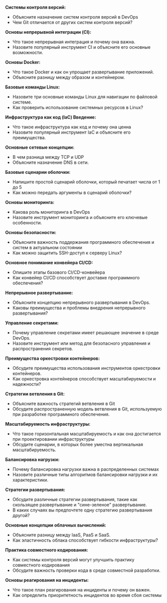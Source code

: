 **Системы контроля версий:**
- Объясните назначение систем контроля версий в DevOps
- Чем Git отличается от других систем контроля версий?

**Основы непрерывной интеграции (CI):**
- Что такое непрерывная интеграция и почему она важна.
- Назовите популярный инструмент CI и объясните его основные возможности.

**Основы Docker:**
- Что такое Docker и как он упрощает развертывание приложений.
- Объясните разницу между образом и контейнером.

**Базовые команды Linux:**
- Назовите три основные команды Linux для навигации по файловой системе.
- Как проверить использование системных ресурсов в Linux?

**Инфраструктура как код (IaC) Введение:**
- Что такое инфраструктура как код и почему она ценна
- Назовите популярный инструмент IaC и объясните его преимущества.

**Основные сетевые концепции:**
- В чем разница между TCP и UDP
- Объясните назначение DNS в сети.

**Базовые сценарии оболочки:**
- Напишите простой сценарий оболочки, который печатает числа от 1 до 5
- Как можно передать аргументы в сценарий оболочки?

**Основы мониторинга:**
- Какова роль мониторинга в DevOps
- Назовите инструмент мониторинга и объясните его ключевые особенности.

**Основы безопасности:**
- Объясните важность поддержания программного обеспечения и систем в актуальном состоянии
- Как можно защитить SSH-доступ к серверу Linux?

**Основное понимание конвейера CI/CD:**
- Опишите этапы базового CI/CD-конвейера
- Как конвейер CI/CD способствует доставке программного обеспечения?

**Непрерывное развертывание:**
- Объясните концепцию непрерывного развертывания в DevOps.
- Каковы преимущества и проблемы внедрения непрерывного развертывания?

**Управление секретами:**
- Почему управление секретами имеет решающее значение в среде DevOps.
- Назовите инструмент или метод для безопасного управления и распространения секретов.

**Преимущества оркестровки контейнеров:**
- Обсудите преимущества использования инструментов оркестровки контейнеров.
- Как оркестровка контейнеров способствует масштабируемости и надежности?

**Стратегии ветвления в Git:**
- Объясните важность стратегий ветвления в Git
- Обсудите распространенную модель ветвления в Git, используемую при разработке программного обеспечения.

**Масштабируемость инфраструктуры:**
- Что такое горизонтальная масштабируемость и как она достигается при проектировании инфраструктуры
- Обсудите сценарии, в которых более уместна вертикальная масштабируемость.

**Балансировка нагрузки:**
- Почему балансировка нагрузки важна в распределенных системах
- Назовите различные типы алгоритмов балансировки нагрузки и их характеристики.

**Стратегии развертывания:**
- Обсудите различные стратегии развертывания, такие как скользящее развертывание и "сине-зеленое" развертывание.
- В каких случаях вы предпочтете одну стратегию развертывания другой?

**Основные концепции облачных вычислений:**
- Объясните разницу между IaaS, PaaS и SaaS.
- Как эластичность облака способствует гибкости инфраструктуры?

**Практика совместного кодирования:**
- Как системы контроля версий могут улучшить практику совместного кодирования
- Обсудите важность проверки кода в среде совместной разработки.

**Основы реагирования на инциденты:**
- Что такое план реагирования на инциденты и почему он важен.
- Как определить приоритетность инцидентов во время сбоя системы